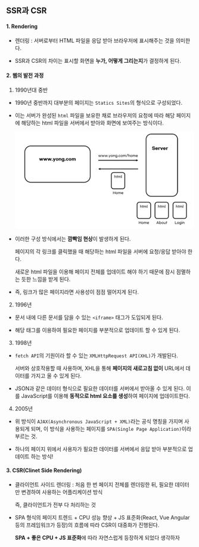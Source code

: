 ## SSR과 CSR

#### 1. Rendering
- 렌더링 : 서버로부터 HTML 파일을 응답 받아 브라우저에 표시해주는 것을 의미한다.

- SSR과 CSR의 차이는 표시할 화면을 **누가, 어떻게 그리는지**가 결정하게 된다.

#### 2. 웹의 발전 과정
1. 1990년대 중반
  - 1990년 중반까지 대부분의 페이지는 `Statics Sites`의 형식으로 구성되었다.

  - 이는 서버가 완성된 `html` 파일을 보유한 채로 브라우저의 요청에 따라 해당 페이지에 해당하는 html 파일을 서버에서 받아와 화면에 보여주는 방식이다. 

    ![](image.assets/static_sites.PNG)

  - 이러한 구성 방식에서는 **깜빡임 현상**이 발생하게 된다.

    페이지의 각 링크를 클릭했을 때 해당하는 html 파일을 서버에 요청/응답 받아야 한다.
    
    새로운 html 파일을 이용해 페이지 전체를 업데이트 해야 하기 때문에 잠시 점멸하는 듯한 느낌을 받게 된다.

  - 즉, 링크가 많은 페이지라면 사용성이 점점 떨어지게 된다.

2. 1996년
  - 문서 내에 다른 문서를 담을 수 있는 `<iframe>` 태그가 도입되게 된다.

  - 해당 태그를 이용하여 필요한 페이지를 부분적으로 업데이트 할 수 있게 된다.

3. 1998년
  - `fetch API`의 기원이라 할 수 있는 `XMLHttpRequest API(XHL)`가 개발된다.

    서버와 상호작용할 때 사용하며, XHL을 통해 **페이지의 새로고침 없이** URL에서 데이터를 가지고 올 수 있게 된다.

  - JSON과 같은 데이터 형식으로 필요한 데이터를 서버에서 받아올 수 있게 된다.
    이를 JavaScript를 이용해 **동적으로 html 요소를 생성**하여 페이지에 업데이트한다.

4. 2005년
  - 위 방식이 `AJAX(Asynchronous JavaScript + XML)`라는 공식 명칭을 가지며 사용되게 되며, 이 방식을 사용하는 페이지를 `SPA(Single Page Application)`이라 부르는 것.

  - 하나의 페이지 위에서 사용자가 필요한 데이터를 서버에서 응답 받아 부분적으로 업데이트 하는 방식!

#### 3. CSR(Clinet Side Rendering)
- 클라이언트 사이드 렌더링 : 처음 한 번 페이지 전체를 렌더링한 뒤, 필요한 데이터만 변경하여 사용하는 어플리케이션 방식

  즉, 클라이언트가 전부 다 처리하는 것

- SPA 형식의 페이지 트렌드 + CPU 성능 향상 + JS 표준화(React, Vue Angular 등의 프레임워크가 등장)의 흐름에 따라 CSR이 대중화가 진행된다.

  **SPA + 좋은 CPU + JS 표준화**에 따라 자연스럽게 등장하게 되었다 생각하자

